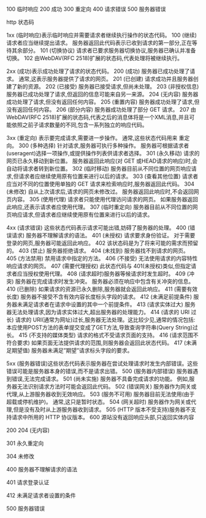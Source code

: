 100 临时响应
200 成功
300 重定向
400 请求错误
500 服务器错误

http 状态码

1xx (临时响应)表示临时响应并需要请求者继续执行操作的状态代码。
100 (继续) 请求者应当继续提出请求。 服务器返回此代码表示已收到请求的第一部分,正在等待其余部分。
101 (切换协议) 请求者已要求服务器切换协议,服务器已确认并准备切换。
102 由WebDAV(RFC 2518)扩展的状态码,代表处理将被继续执行。


2xx (成功)表示成功处理了请求的状态代码。
200 (成功) 服务器已成功处理了请求。 通常,这表示服务器提供了请求的网页。
201 (已创建) 请求成功并且服务器创建了新的资源。
202 (已接受) 服务器已接受请求,但尚未处理。
203 (非授权信息) 服务器已成功处理了请求,但返回的信息可能来自另一来源。
204 (无内容) 服务器成功处理了请求,但没有返回任何内容。
205 (重置内容) 服务器成功处理了请求,但没有返回任何内容。
206 (部分内容) 服务器成功处理了部分 GET 请求。
207 由WebDAV(RFC 2518)扩展的状态码,代表之后的消息体将是一个XML消息,并且可能依照之前子请求数量的不同,包含一系列独立的响应代码。



3xx (重定向) 表示要完成请求,需要进一步操作。 通常,这些状态代码用来
重定向。
300 (多种选择) 针对请求,服务器可执行多种操作。 服务器可根据请求者 (useragent)选择一项操作,或提供操作列表供请求者选择。
301 (永久移动) 请求的网页已永久移动到新位置。 服务器返回此响应(对 GET 或HEAD请求的响应)时,会自动将请求者转到新位置。
302 (临时移动) 服务器目前从不同位置的网页响应请求,但请求者应继续使用原有位置来进行以后的请求。
303 (查看其他位置) 请求者应当对不同的位置使用单独的 GET 请求来检索响应时,服务器返回此代码。
304 (未修改) 自从上次请求后,请求的网页未修改过。 服务器返回此响应时,不会返回网页内容。
305 (使用代理) 请求者只能使用代理访问请求的网页。 如果服务器返回此响应,还表示请求者应使用代理。
307 (临时重定向) 服务器目前从不同位置的网页响应请求,但请求者应继续使用原有位置来进行以后的请求。



4xx (请求错误) 这些状态代码表示请求可能出错,妨碍了服务器的处理。
400 (错误请求) 服务器不理解请求的语法。
401 (未授权) 请求要求身份验证。 对于需要登录的网页,服务器可能返回此响应。
402 该状态码是为了将来可能的需求而预留的。
403 (禁止) 服务器拒绝请求。
404 (未找到) 服务器找不到请求的网页。
405 (方法禁用) 禁用请求中指定的方法。
406 (不接受) 无法使用请求的内容特性响应请求的网页。
407 (需要代理授权) 此状态代码与 401(未授权)类似,但指定请求者应当授权使用代理。
408 (请求超时)服务器等候请求时发生超时。
409 (冲突) 服务器在完成请求时发生冲突。 服务器必须在响应中包含有关冲突的信息。
410 (已删除) 如果请求的资源已永久删除,服务器就会返回此响应。
411 (需要有效长度) 服务器不接受不含有效内容长度标头字段的请求。
412 (未满足前提条件) 服务器未满足请求者在请求中设置的其中一个前提条件。
413 (请求实体过大) 服务器无法处理请求,因为请求实体过大,超出服务器的处理能力。
414 (请求的 URI 过长) 请求的 URI(通常为网址)过长,服务器无法处理。这比较少见,通常的情况包括:本应使用POST方法的表单提交变成了GET方法,导致查询字符串(Query String)过长。
415 (不支持的媒体类型) 请求的格式不受请求页面的支持。
416 (请求范围不符合要求) 如果页面无法提供请求的范围,则服务器会返回此状态代码。
417 (未满足期望值) 服务器未满足”期望”请求标头字段的要求。



5xx (服务器错误)这些状态代码表示服务器在尝试处理请求时发生内部错误。这些错误可能是服务器本身的错误,而不是请求出错。
500 (服务器内部错误) 服务器遇到错误,无法完成请求。
501 (尚未实施) 服务器不具备完成请求的功能。 例如,服务器无法识别请求方法时可能会返回此代码。
502 (错误网关) 服务器作为网关或代理,从上游服务器收到无效响应。
503 (服务不可用) 服务器目前无法使用(由于超载或停机维护)。 通常,这只是暂时状态。
504 (网关超时) 服务器作为网关或代理,但是没有及时从上游服务器收到请求。
505 (HTTP 版本不受支持)服务器不支持请求中所用的 HTTP 协议版本。
600 源站没有返回响应头部,只返回实体内容

200 
204 (无内容)

301 永久重定向

304 未修改

400 服务器不理解请求的语法

401 请求登录认证

412 未满足请求者设置的条件

500 服务器错误